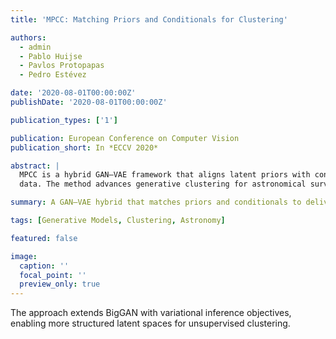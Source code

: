 ```yaml
---
title: 'MPCC: Matching Priors and Conditionals for Clustering'

authors:
  - admin
  - Pablo Huijse
  - Pavlos Protopapas
  - Pedro Estévez

date: '2020-08-01T00:00:00Z'
publishDate: '2020-08-01T00:00:00Z'

publication_types: ['1']

publication: European Conference on Computer Vision
publication_short: In *ECCV 2020*

abstract: |
  MPCC is a hybrid GAN–VAE framework that aligns latent priors with conditional distributions to discover clusters in high-dimensional
  data. The method advances generative clustering for astronomical surveys and other settings with complex latent structure.

summary: A GAN–VAE hybrid that matches priors and conditionals to deliver state-of-the-art clustering performance on astronomical data.

tags: [Generative Models, Clustering, Astronomy]

featured: false

image:
  caption: ''
  focal_point: ''
  preview_only: true
---
```

The approach extends BigGAN with variational inference objectives, enabling more structured latent spaces for unsupervised clustering.

